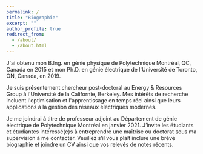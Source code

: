 ```yaml
---
permalink: /
title: "Biographie"
excerpt: ""
author_profile: true
redirect_from: 
  - /about/
  - /about.html
---
```


J'ai obtenu mon B.Ing. en génie physique de Polytechnique Montréal, QC, Canada en 2015 et mon Ph.D. en génie électrique de l'Université de Toronto, ON, Canada, en 2019. 

Je suis présentement chercheur post-doctoral au Energy & Resources Group à l'Université de la Californie, Berkeley. Mes intérêts de recherche incluent l'optimisation et l'apprentissage en temps réel ainsi que leurs applications à la gestion des réseaux électriques modernes.

Je me joindrai à titre de professeur adjoint au Département de génie électrique de Polytechnique Montréal en janvier 2021. J’invite les étudiants et étudiantes intéressé(e)s à entreprendre une maîtrise ou doctorat sous ma supervision à me contacter. Veuillez s’il vous plaît inclure une brève biographie et joindre un CV ainsi que vos relevés de notes récents.
